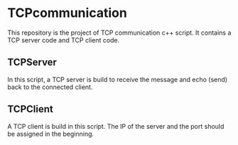 # TCPcommunication
This repository is the project of TCP communication c++ script. It contains a TCP server code and TCP client code.

## TCPServer
In this script, a TCP server is build to receive the message and echo (send) back to the connected client.

## TCPClient
A TCP client is build in this script. The IP of the server and the port should be assigned in the beginning.
